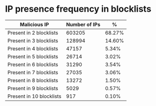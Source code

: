 # IP presence frequency in blocklists
| Malicious IP | Number of IPs | % |
|----|----|----|
| Present in 2 blocklists | 603205 | 68.27% |
| Present in 3 blocklists | 128994 | 14.60% |
| Present in 4 blocklists | 47157 | 5.34% |
| Present in 5 blocklists | 26714 | 3.02% |
| Present in 6 blocklists | 31290 | 3.54% |
| Present in 7 blocklists | 27035 | 3.06% |
| Present in 8 blocklists | 13272 | 1.50% |
| Present in 9 blocklists | 5029 | 0.57% |
| Present in 10 blocklists | 917 | 0.10% |
